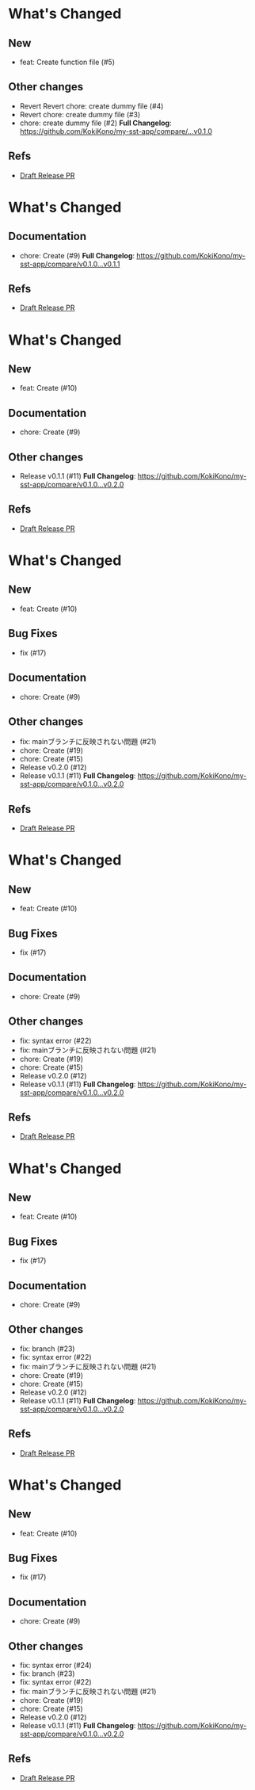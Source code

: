 
# What's Changed
## New

- feat: Create function file (#5)

## Other changes

- Revert Revert chore: create dummy file (#4)
- Revert chore: create dummy file (#3)
- chore: create dummy file (#2)
**Full Changelog**: https://github.com/KokiKono/my-sst-app/compare/...v0.1.0

## Refs
- [Draft Release PR](https://github.com/KokiKono/my-sst-app/releases/tag/untagged-e65f0a816da3e5b377b0)

<!-- draft_release_id=95277543 -->

# What's Changed
## Documentation

- chore: Create (#9)
**Full Changelog**: https://github.com/KokiKono/my-sst-app/compare/v0.1.0...v0.1.1

## Refs
- [Draft Release PR](https://github.com/KokiKono/my-sst-app/releases/tag/untagged-3df03f9a975b5ef380d8)

<!-- draft_release_id=95334171 -->

# What's Changed
## New

- feat: Create (#10)

## Documentation

- chore: Create (#9)

## Other changes

- Release v0.1.1 (#11)
**Full Changelog**: https://github.com/KokiKono/my-sst-app/compare/v0.1.0...v0.2.0

## Refs
- [Draft Release PR](https://github.com/KokiKono/my-sst-app/releases/tag/untagged-6b245656998a1a72f7c4)

<!-- draft_release_id=95334171 -->

# What's Changed
## New

- feat: Create (#10)

## Bug Fixes

- fix (#17)

## Documentation

- chore: Create (#9)

## Other changes

- fix: mainブランチに反映されない問題 (#21)
- chore: Create (#19)
- chore: Create (#15)
- Release v0.2.0 (#12)
- Release v0.1.1 (#11)
**Full Changelog**: https://github.com/KokiKono/my-sst-app/compare/v0.1.0...v0.2.0

## Refs
- [Draft Release PR](https://github.com/KokiKono/my-sst-app/releases/tag/untagged-0444737387390b5be7d1)

<!-- draft_release_id=95334488 -->

# What's Changed
## New

- feat: Create (#10)

## Bug Fixes

- fix (#17)

## Documentation

- chore: Create (#9)

## Other changes

- fix: syntax error (#22)
- fix: mainブランチに反映されない問題 (#21)
- chore: Create (#19)
- chore: Create (#15)
- Release v0.2.0 (#12)
- Release v0.1.1 (#11)
**Full Changelog**: https://github.com/KokiKono/my-sst-app/compare/v0.1.0...v0.2.0

## Refs
- [Draft Release PR](https://github.com/KokiKono/my-sst-app/releases/tag/untagged-e099df611d80f9be6e64)

<!-- draft_release_id=95334488 -->

# What's Changed
## New

- feat: Create (#10)

## Bug Fixes

- fix (#17)

## Documentation

- chore: Create (#9)

## Other changes

- fix: branch (#23)
- fix: syntax error (#22)
- fix: mainブランチに反映されない問題 (#21)
- chore: Create (#19)
- chore: Create (#15)
- Release v0.2.0 (#12)
- Release v0.1.1 (#11)
**Full Changelog**: https://github.com/KokiKono/my-sst-app/compare/v0.1.0...v0.2.0

## Refs
- [Draft Release PR](https://github.com/KokiKono/my-sst-app/releases/tag/untagged-a08213b0f4de54509eae)

<!-- draft_release_id=95334488 -->

# What's Changed
## New

- feat: Create (#10)

## Bug Fixes

- fix (#17)

## Documentation

- chore: Create (#9)

## Other changes

- fix: syntax error (#24)
- fix: branch (#23)
- fix: syntax error (#22)
- fix: mainブランチに反映されない問題 (#21)
- chore: Create (#19)
- chore: Create (#15)
- Release v0.2.0 (#12)
- Release v0.1.1 (#11)
**Full Changelog**: https://github.com/KokiKono/my-sst-app/compare/v0.1.0...v0.2.0

## Refs
- [Draft Release PR](https://github.com/KokiKono/my-sst-app/releases/tag/untagged-401255a26671680d7ced)

<!-- draft_release_id=95334488 -->
